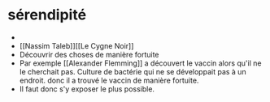 # sérendipité
* 
* [[Nassim Taleb]][[Le Cygne Noir]]
* Découvrir des choses de manière fortuite
* Par exemple [[Alexander Flemming]] a découvert le vaccin alors qu'il ne le cherchait pas. Culture de bactérie qui ne se développait pas à un endroit. donc il a trouvé le vaccin de manière fortuite.
* Il faut donc s'y exposer le plus possible.